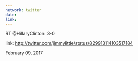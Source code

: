 ```yaml
---
network: twitter
date:
link:
---
```

RT @HillaryClinton: 3-0 

link: http://twitter.com/jimmylittle/status/829913114103517184 

February 09, 2017